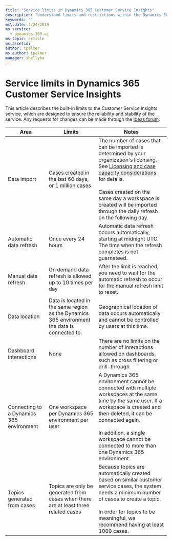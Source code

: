 ```yaml
---
title: "Service limits in Dynamics 365 Customer Service Insights"
description: "Understand limits and restrictions within the Dynamics 365 Customer Service Insights product."
keywords: ""
ms\.date: 4/24/2019
ms.service:
  - dynamics-365-ai
ms.topic: article
ms.assetid: 
author: tpalmer
ms.author: tpalmer
manager: shellyha
---
```


# Service limits in Dynamics 365 Customer Service Insights

This article describes the built-in limits to the Customer Service Insights service, which are designed to ensure the reliability and stability of the service. Any requests for changes can be made through the [Ideas forum](https://go.microsoft.com/fwlink/?linkid=2024757). 
 
| Area  | Limits  | Notes |
|-------------|---------------------------------------------------------------------|---------------------------------------------------------------------|
| Data import | Cases created in the last 60 days, or 1 million cases   | The number of cases that can be imported is determined by your organization's licensing. See [Licensing and case capacity considerations](licensing-case-capacity.md) for details. <br> <br> Cases created on the same day a workspace is created will be imported through the daily refresh on the following day. |
| Automatic data refresh | Once every 24 hours | Automatic data refresh occurs automatically, starting at midnight UTC. The time when the refresh completes is not guarnateed. |
| Manual data refresh | On demand data refresh is allowed up to 10 times per day | After the limit is reached, you need to wait for the automatic refresh to occur for the manual refresh limit to reset. |
| Data location | Data is located in the same region as the Dynamics 365 environment the data is connected to.     | Geographical location of data occurs automatically and cannot be controlled by users at this time. |
| Dashboard interactions | None | There are no limits on the number of interactions allowed on dashboards, such as cross filtering or drill-through |
| Connecting to a Dynamics 365 environment | One workspace per Dynamics 365 environment per user | A Dynamics 365 environment cannot be connected with multiple workspaces at the same time by the same user. If a workspace is created and then deleted, it can be connected  again. <br> <br> In addition, a single workspace cannot be connected to more than one Dynamics 365 environment. |
| Topics generated from cases | Topics are only be generated from cases when there are at least three related cases| Because topics are automatically created based on similar customer service cases, the system needs a minimum number of cases to create a topic. <br> <br> In order for topics to be meaningful, we recommend having at least 1000 cases.|
